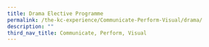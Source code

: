 ```yaml
---
title: Drama Elective Programme
permalink: /the-kc-experience/Communicate-Perform-Visual/drama/
description: ""
third_nav_title: Communicate, Perform, Visual
---
```

